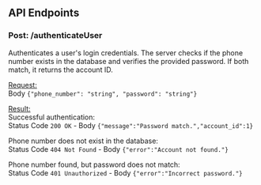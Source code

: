 ## API Endpoints
### Post: /authenticateUser
Authenticates a user's login credentials. The server checks if the phone number exists in the database and verifies the provided password. If both match, it returns the account ID.

<u>Request:</u>  
Body `{"phone_number": "string", "password": "string"}`

<u>Result:</u>  
Successful authentication:  
Status Code `200 OK` - Body `{"message":"Password match.","account_id":1}`  
  
Phone number does not exist in the database:  
Status Code `404 Not Found` - Body `{"error":"Account not found."}`    

Phone number found, but password does not match:  
Status Code `401 Unauthorized` - Body `{"error":"Incorrect password."}`  


